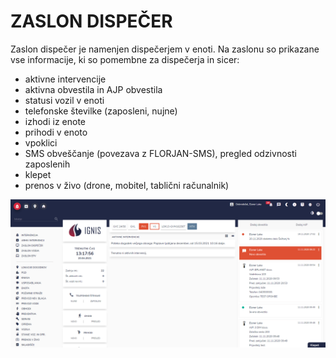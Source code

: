 # ZASLON DISPEČER

Zaslon dispečer je namenjen dispečerjem v enoti. Na zaslonu so prikazane vse informacije, ki so pomembne za dispečerja in sicer:

* aktivne intervencije
* aktivna obvestila in AJP obvestila
* statusi vozil v enoti
* telefonske številke (zaposleni, nujne)
* izhodi iz enote
* prihodi v enoto
* vpoklici
* SMS obveščanje (povezava z FLORJAN-SMS), pregled odzivnosti zaposlenih
* klepet
* prenos v živo (drone, mobitel, tablični računalnik)

![](.gitbook/assets/IGNIS_zacetni_zaslon_dispecer.PNG)
